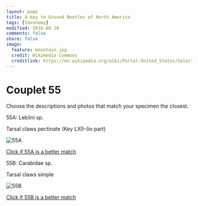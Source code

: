 ```yaml
---
layout: page
title: A key to Ground Beetles of North America
tags: [taxonomy]
modified: 2016-08-10
comments: false
share: false
image:
  feature: mountain.jpg
  credit: Wikimedia Commons
  creditlink: https://en.wikipedia.org/wiki/Portal:United_States/Selected_panorama#/media/File:Mount_Ellinor,_Mount_Washington_Panorama.jpg
---
```


# Couplet 55


Choose the descriptions and photos that match your specimen the closest. 

55A: Lebiini sp. 

Tarsal claws pectinate (Key LXI)-(in part)

![55A](//klevan.github.io/images/keyfigs/Key1_55_55A.png)

[Click if 55A is a better match](https://en.wikipedia.org/wiki/Lebiini)


55B: Carabidae sp. 

Tarsal claws simple

![55B](//klevan.github.io/images/keyfigs/Key1_55_55B.png)

[Click if 55B is a better match](//klevan.github.io/dynamicTaxonomy/Key1_56)

